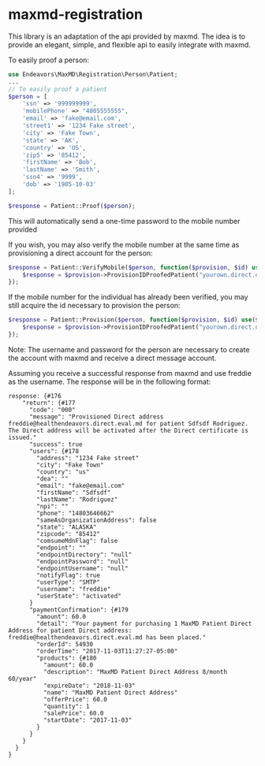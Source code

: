# maxmd-registration
This library is an adaptation of the api provided by maxmd. The idea is to provide an elegant, simple, and flexible api to easily integrate with maxmd.

To easily proof a person:

```php
use Endeavors\MaxMD\Registration\Person\Patient;
...
// To easily proof a patient
$person = [
    'ssn' => '999999999',
    'mobilePhone' => "4805555555",
    'email' => 'fake@email.com',
    'street1' => '1234 Fake street',
    'city' => 'Fake Town',
    'state' => 'AK',
    'country' => 'US',
    'zip5' => '85412',
    'firstName' => 'Bob',
    'lastName' => 'Smith',
    'ssn4' => '9999',
    'dob' => '1985-10-03'
];

$response = Patient::Proof($person);
```
This will automatically send a one-time password to the mobile number provided


If you wish, you may also verify the mobile number at the same time as provisioning a direct account for the person:

```php
$response = Patient::VerifyMobile($person, function($provision, $id) use($username, $password) {
    $response = $provision->ProvisionIDProofedPatient("yourown.direct.domain.here", ['idpId' => $id], $username, $password);
});
```

If the mobile number for the individual has already been verified, you may still acquire the id necessary to provision the person:

```php
$response = Patient::Provision($person, function($provision, $id) use($username, $password) {
    $response = $provision->ProvisionIDProofedPatient("yourown.direct.domain.here", ['idpId' => $id], $username, $password);
});
```

Note: The username and password for the person are necessary to create the account with maxmd and receive a direct message account.

Assuming you receive a successful response from maxmd and use freddie as the username. The response will be in the following format:

```
response: {#176
    "return": {#177
      "code": "000"
      "message": "Provisioned Direct address freddie@healthendeavors.direct.eval.md for patient Sdfsdf Rodriguez. The Direct address will be activated after the Direct certificate is issued."
      "success": true
      "users": {#178
        "address": "1234 Fake street"
        "city": "Fake Town"
        "country": "us"
        "dea": ""
        "email": "fake@email.com"
        "firstName": "Sdfsdf"
        "lastName": "Rodriguez"
        "npi": ""
        "phone": "14803646662"
        "sameAsOrganizationAddress": false
        "state": "ALASKA"
        "zipcode": "85412"
        "comsumeMdnFlag": false
        "endpoint": ""
        "endpointDirectory": "null"
        "endpointPassword": "null"
        "endpointUsername": "null"
        "notifyFlag": true
        "userType": "SMTP"
        "username": "freddie"
        "userState": "activated"
      }
      "paymentConfirmation": {#179
        "amount": 60.0
        "detail": "Your payment for purchasing 1 MaxMD Patient Direct Address for patient Direct address: freddie@healthendeavors.direct.eval.md has been placed."
        "orderId": 54930
        "orderTime": "2017-11-03T11:27:27-05:00"
        "products": {#180
          "amount": 60.0
          "description": "MaxMD Patient Direct Address 8/month 60/year"
          "expireDate": "2018-11-03"
          "name": "MaxMD Patient Direct Address"
          "offerPrice": 60.0
          "quantity": 1
          "salePrice": 60.0
          "startDate": "2017-11-03"
        }
      }
    }
  }
}
```
